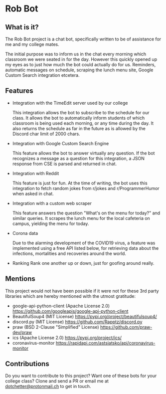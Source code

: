 # Rob Bot


## What is it?

The Rob Bot project is a chat bot, specifically written to be of assistance for me and my college mates.

The initial purpose was to inform us in the chat every morning which classroom we were seated in for the day. However this quickly opened up my eyes as to just how much the bot could actually do for us. Reminders, automatic messages on schedule, scraping the lunch menu site, Google Custom Search integration etcetera. 

## Features

* Integration with the TimeEdit server used by our college

  This integration allows the bot to subscribe to the schedule for our class. It allows the bot to automatically
  inform students of which classroom is being used each morning, or any time during the day. 
  It also returns the schedule as far in the future as is allowed by the Discord char limit of 2000 chars.
  
* Integration with Google Custom Search Engine

  This feature allows the bot to answer virtually any question. If the bot recognizes a message as a question 
  for this integration, a JSON response from CSE is parsed and returned in chat.
  
* Integration with Reddit

  This feature is just for fun. At the time of writing, the bot uses this integration to fetch random jokes from r/jokes and r/ProgrammerHumor when asked in chat.
  
* Integration with a custom web scraper

  This feature answers the question "What's on the menu for today?" and similar queries. It scrapes the lunch menu for the local cafeteria on campus, yielding the menu for today. 
  
* Corona data

  Due to the alarming development of the COVID19 virus, a feature was implemented using a free API listed below, for retrieving data about the infections, mortalities and recoveries around the world. 
  
* Ranking
  Rank one another up or down, just for goofing around really.

## Mentions

This project would not have been possible if it were not for these 3rd party libraries which are hereby mentioned with the utmost gratitude:

* google-api-python-client (Apache License 2.0)  https://github.com/googleapis/google-api-python-client
* BeautifulSoup4 (MIT License) https://pypi.org/project/beautifulsoup4/
* discord.py (MIT License) https://github.com/Rapptz/discord.py
* praw (BSD 2-Clause "Simplified" License) https://github.com/praw-dev/praw
* ics (Apache License 2.0) https://pypi.org/project/ics/
* coronavirus-monitor https://rapidapi.com/astsiatsko/api/coronavirus-monitor

## Contributions

Do you want to contribute to this project? Want one of these bots for your college class?
Clone and send a PR or email me at dotchetter@protonmail.ch to get in touch.
